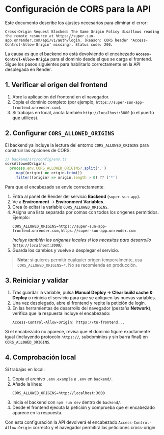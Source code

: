 # Configuración de CORS para la API

Este documento describe los ajustes necesarios para eliminar el error:

```
Cross-Origin Request Blocked: The Same Origin Policy disallows reading the remote resource at https://super-sun-app.onrender.com/api/v1/auth/login. (Reason: CORS header 'Access-Control-Allow-Origin' missing). Status code: 200.
```

La causa es que el backend no está devolviendo el encabezado **`Access-Control-Allow-Origin`** para el dominio desde el que se carga el frontend. Sigue los pasos siguientes para habilitarlo correctamente en la API desplegada en Render.

## 1. Verificar el origen del frontend

1. Abre la aplicación del frontend en el navegador.
2. Copia el dominio completo (por ejemplo, `https://super-sun-app-frontend.onrender.com`).
3. Si trabajas en local, anota también `http://localhost:3000` (o el puerto que utilices).

## 2. Configurar `CORS_ALLOWED_ORIGINS`

El backend ya incluye la lectura del entorno `CORS_ALLOWED_ORIGINS` para construir las opciones de CORS:

```ts
// backend/src/config/env.ts
corsAllowedOrigins:
  process.env.CORS_ALLOWED_ORIGINS?.split(',')
    .map((origin) => origin.trim())
    .filter((origin) => origin.length > 0) ?? ['*']
```

Para que el encabezado se envíe correctamente:

1. Entra al panel de Render del servicio **Backend** (`super-sun-app`).
2. Ve a **Environment** → **Environment Variables**.
3. Crea (o edita) la variable `CORS_ALLOWED_ORIGINS`.
4. Asigna una lista separada por comas con todos los orígenes permitidos. Ejemplo:
   ```
   CORS_ALLOWED_ORIGINS=https://super-sun-app-frontend.onrender.com,https://super-sun-app.onrender.com
   ```
   *Incluye también los orígenes locales si los necesitas para desarrollo (`http://localhost:3000`).*
5. Guarda los cambios y vuelve a desplegar el servicio.

> **Nota:** si quieres permitir cualquier origen temporalmente, usa `CORS_ALLOWED_ORIGINS=*`. No se recomienda en producción.

## 3. Reiniciar y validar

1. Tras guardar la variable, pulsa **Manual Deploy → Clear build cache & Deploy** o reinicia el servicio para que se apliquen las nuevas variables.
2. Una vez desplegado, abre el frontend y repite la petición de login.
3. En las herramientas de desarrollo del navegador (pestaña **Network**), verifica que la respuesta incluye el encabezado:
   ```
   Access-Control-Allow-Origin: https://tu-frontend...
   ```

Si el encabezado no aparece, revisa que el dominio figure exactamente igual (incluyendo protocolo `https://`, subdominios y sin barra final) en `CORS_ALLOWED_ORIGINS`.

## 4. Comprobación local

Si trabajas en local:

1. Copia el archivo `.env.example` a `.env` en `backend/`.
2. Añade la línea:
   ```
   CORS_ALLOWED_ORIGINS=http://localhost:3000
   ```
3. Inicia el backend con `npm run dev` dentro de `backend/`.
4. Desde el frontend ejecuta la petición y comprueba que el encabezado aparece en la respuesta.

Con esta configuración la API devolverá el encabezado `Access-Control-Allow-Origin` correcto y el navegador permitirá las peticiones cross-origin.
